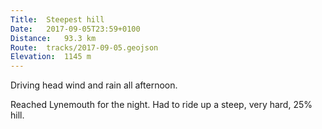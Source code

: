 ```yaml
---
Title:	Steepest hill
Date:	2017-09-05T23:59+0100
Distance:	93.3 km
Route:	tracks/2017-09-05.geojson
Elevation:	1145 m
---
```


Driving head wind and rain all afternoon.

Reached Lynemouth for the night. Had to ride up a steep, very hard, 25% hill.
